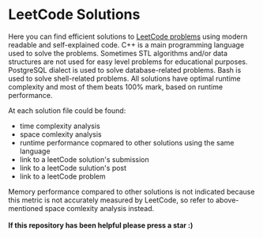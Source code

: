 # LeetCode Solutions
Here you can find efficient solutions to [LeetCode problems](https://leetcode.com/problemset/) using modern readable and self-explained code. C++ is a main programming language used to solve the problems. Sometimes STL algorithms and/or data structures are not used for easy level problems for educational purposes. PostgreSQL dialect is used to solve database-related problems. Bash is used to solve shell-related problems. All solutions have optimal runtime complexity and most of them beats 100% mark, based on runtime performance.   
<p></p>
At each solution file could be found:
<ul>
  <li>time complexity analysis</li>
  <li>space comlexity analysis</li>
  <li>runtime performance copmared to other solutions using the same language</li>
  <li>link to a leetCode solution's submission</li>
  <li>link to a leetCode sulution's post</li>
  <li>link to a leetCode problem</li>
</ul>
Memory performance compared to other solutions is not indicated because this metric is not accurately measured by LeetCode, so refer to above-mentioned space comlexity analysis instead.<br>
<br>
<b>If this repository has been helpful please press a star :)</b>
